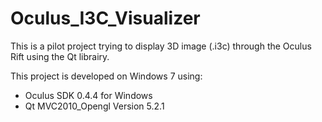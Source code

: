 # Oculus_I3C_Visualizer
This is a pilot project trying to display 3D image (.i3c) through the Oculus Rift using the Qt librairy.

This project is developed on Windows 7 using:
- Oculus SDK 0.4.4 for Windows
- Qt MVC2010_Opengl Version 5.2.1
